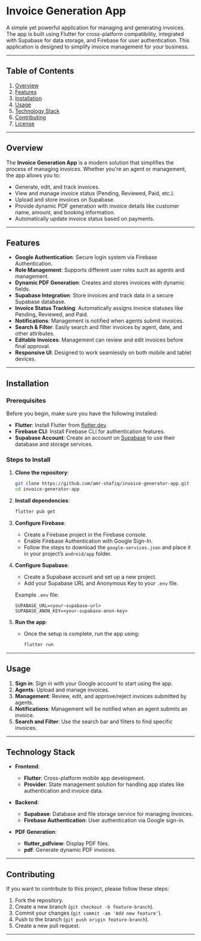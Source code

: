 # **Invoice Generation App**

A simple yet powerful application for managing and generating invoices. The app is built using Flutter for cross-platform compatibility, integrated with Supabase for data storage, and Firebase for user authentication. This application is designed to simplify invoice management for your business.

---

## **Table of Contents**
1. [Overview](#overview)
2. [Features](#features)
3. [Installation](#installation)
4. [Usage](#usage)
5. [Technology Stack](#technology-stack)
6. [Contributing](#contributing)
7. [License](#license)

---

## **Overview**

The **Invoice Generation App** is a modern solution that simplifies the process of managing invoices. Whether you're an agent or management, the app allows you to:

- Generate, edit, and track invoices.
- View and manage invoice status (Pending, Reviewed, Paid, etc.).
- Upload and store invoices on Supabase.
- Provide dynamic PDF generation with invoice details like customer name, amount, and booking information.
- Automatically update invoice status based on payments.

---

## **Features**

- **Google Authentication**: Secure login system via Firebase Authentication.
- **Role Management**: Supports different user roles such as agents and management.
- **Dynamic PDF Generation**: Creates and stores invoices with dynamic fields.
- **Supabase Integration**: Store invoices and track data in a secure Supabase database.
- **Invoice Status Tracking**: Automatically assigns invoice statuses like Pending, Reviewed, and Paid.
- **Notifications**: Management is notified when agents submit invoices.
- **Search & Filter**: Easily search and filter invoices by agent, date, and other attributes.
- **Editable Invoices**: Management can review and edit invoices before final approval.
- **Responsive UI**: Designed to work seamlessly on both mobile and tablet devices.

---

## **Installation**

### Prerequisites

Before you begin, make sure you have the following installed:

- **Flutter**: Install Flutter from [flutter.dev](https://flutter.dev).
- **Firebase CLI**: Install Firebase CLI for authentication features.
- **Supabase Account**: Create an account on [Supabase](https://supabase.io) to use their database and storage services.

### Steps to Install

1. **Clone the repository**:
    ```bash
    git clone https://github.com/amr-shafiq/invoice-generator-app.git
    cd invoice-generator-app
    ```

2. **Install dependencies**:
    ```bash
    flutter pub get
    ```

3. **Configure Firebase**:
   - Create a Firebase project in the Firebase console.
   - Enable Firebase Authentication with Google Sign-In.
   - Follow the steps to download the `google-services.json` and place it in your project’s `android/app` folder.

4. **Configure Supabase**:
   - Create a Supabase account and set up a new project.
   - Add your Supabase URL and Anonymous Key to your `.env` file.

    Example `.env` file:
    ```plaintext
    SUPABASE_URL=<your-supabase-url>
    SUPABASE_ANON_KEY=<your-supabase-anon-key>
    ```

5. **Run the app**:
   - Once the setup is complete, run the app using:
     ```bash
     flutter run
     ```

---

## **Usage**

1. **Sign in**: Sign in with your Google account to start using the app.
2. **Agents**: Upload and manage invoices.
3. **Management**: Review, edit, and approve/reject invoices submitted by agents.
4. **Notifications**: Management will be notified when an agent submits an invoice.
5. **Search and Filter**: Use the search bar and filters to find specific invoices.

---

## **Technology Stack**

- **Frontend**: 
    - **Flutter**: Cross-platform mobile app development.
    - **Provider**: State management solution for handling app states like authentication and invoice data.

- **Backend**: 
    - **Supabase**: Database and file storage service for managing invoices.
    - **Firebase Authentication**: User authentication via Google sign-in.

- **PDF Generation**:
    - **flutter_pdfview**: Display PDF files.
    - **pdf**: Generate dynamic PDF invoices.

---

## **Contributing**

If you want to contribute to this project, please follow these steps:

1. Fork the repository.
2. Create a new branch (`git checkout -b feature-branch`).
3. Commit your changes (`git commit -am 'Add new feature'`).
4. Push to the branch (`git push origin feature-branch`).
5. Create a new pull request.

---
